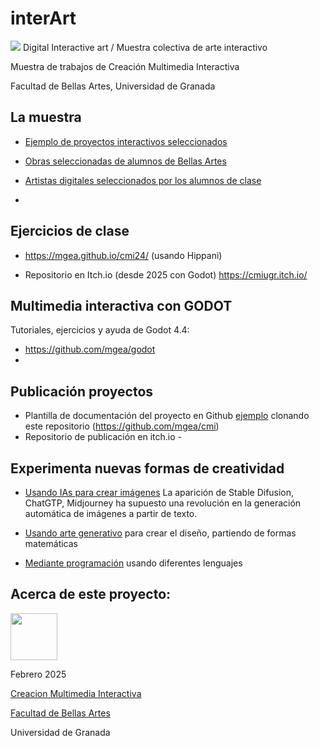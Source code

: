 # interArt

![](./banner_cmi2.png)
Digital Interactive art / Muestra colectiva de arte interactivo 

Muestra de trabajos de Creación Multimedia Interactiva 

Facultad de Bellas Artes, Universidad de Granada

## La muestra
- [Ejemplo de proyectos interactivos seleccionados](./artistas/ejemplos.md)
- [Obras seleccionadas de alumnos de Bellas Artes](portfolio-cmi/README.md) 
- [Artistas digitales seleccionados por los alumnos de clase](./artistas/readme.md)


- 



## Ejercicios de clase 

*  https://mgea.github.io/cmi24/  (usando Hippani)

* Repositorio en Itch.io (desde 2025 con Godot) https://cmiugr.itch.io/


## Multimedia interactiva con GODOT

Tutoriales, ejercicios y ayuda de Godot 4.4: 

* https://github.com/mgea/godot
* 


## Publicación proyectos

* Plantilla de documentación del proyecto en Github [ejemplo](http://mgea.github.io/cmi) clonando este repositorio (https://github.com/mgea/cmi) 
* Repositorio de publicación en itch.io - 




## Experimenta nuevas formas de creatividad

- [Usando IAs para crear imágenes](https://github.com/mgea/interart/blob/master/experiment_IA/readme.md) La aparición de Stable Difusion, ChatGTP, Midjourney ha supuesto una revolución en la generación automática de imágenes a partir de texto.  

- [Usando arte generativo](https://github.com/mgea/interart/tree/master/generativeart/readme.md) para crear el diseño, partiendo de formas matemáticas

- [Mediante programación](https://github.com/mgea/interart/tree/master/programming/readme.md) usando diferentes lenguajes


## Acerca de este proyecto:

<img src="https://mirrors.creativecommons.org/presskit/buttons/88x31/png/by-nc-sa.png"  width="75" > 

Febrero 2025 

[Creacion Multimedia Interactiva](https://github.com/mgea/interart)

[Facultad de Bellas Artes](http://bellasartes.ugr.es)

Universidad de Granada

